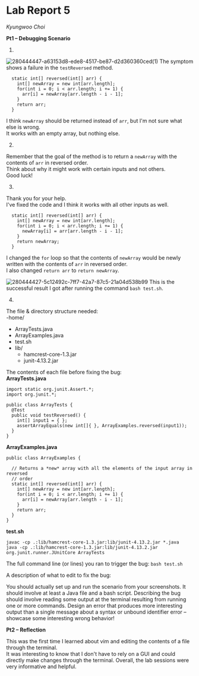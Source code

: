 # Lab Report 5  
*Kyungwoo Choi* 
  
**Pt1 – Debugging Scenario**  
1. <Original Post>  
![280444447-a63153d8-ede8-4517-be87-d2d360360ced(1)](https://github.com/kyc013/cse15l-lab-reports/assets/147003854/318c4456-40c0-4613-9e7e-306ca8eae2bd)
The symptom shows a failure in the `testReversed` method.
```
  static int[] reversed(int[] arr) {  
    int[] newArray = new int[arr.length];  
    for(int i = 0; i < arr.length; i += 1) {  
      arr[i] = newArray[arr.length - i - 1];  
    }  
    return arr;  
  }
```
I think `newArray` should be returned instead of `arr`, but I'm not sure what else is wrong.  
It works with an empty array, but nothing else.  
  
2. <TA Response>  
Remember that the goal of the method is to return a `newArray` with the contents of `arr` in reversed order.  
Think about why it might work with certain inputs and not others.  
Good luck!  

3. <Student Response>  
Thank you for your help.  
I've fixed the code and I think it works with all other inputs as well.  
```
  static int[] reversed(int[] arr) {  
    int[] newArray = new int[arr.length];  
    for(int i = 0; i < arr.length; i += 1) {  
      newArray[i] = arr[arr.length - i - 1];  
    }  
    return newArray;  
  }
```  
I changed the `for` loop so that the contents of `newArray` would be newly written with the contents of `arr` in reversed order.  
I also changed `return arr` to `return newArray`.  
  
![280444427-5c12492c-7ff7-42a7-87c5-21a04d538b99](https://github.com/kyc013/cse15l-lab-reports/assets/147003854/f6ef9d7a-998e-4ccc-a96b-04cf087667ec)
This is the successful result I got after running the command `bash test.sh`.  
  
4. <Overview>  
The file & directory structure needed:  
-home/  
  - ArrayTests.java
  - ArrayExamples.java
  - test.sh
  - lib/
    - hamcrest-core-1.3.jar
    - junit-4.13.2.jar  
  
The contents of each file before fixing the bug:  
**ArrayTests.java**  
```
import static org.junit.Assert.*;
import org.junit.*;

public class ArrayTests {
  @Test
  public void testReversed() {
    int[] input1 = { };
    assertArrayEquals(new int[]{ }, ArrayExamples.reversed(input1));
  }
}
```  
**ArrayExamples.java**
```
public class ArrayExamples {

  // Returns a *new* array with all the elements of the input array in reversed
  // order
  static int[] reversed(int[] arr) {
    int[] newArray = new int[arr.length];
    for(int i = 0; i < arr.length; i += 1) {
      arr[i] = newArray[arr.length - i - 1];
    }
    return arr;
  }
}
```  
**test.sh**
```
javac -cp .:lib/hamcrest-core-1.3.jar:lib/junit-4.13.2.jar *.java
java -cp .:lib/hamcrest-core-1.3.jar:lib/junit-4.13.2.jar org.junit.runner.JUnitCore ArrayTests
```
  
The full command line (or lines) you ran to trigger the bug:
`bash test.sh`  

A description of what to edit to fix the bug:  

You should actually set up and run the scenario from your screenshots. It should involve at least a Java file and a bash script.
Describing the bug should involve reading some output at the terminal resulting from running one or more commands. 
Design an error that produces more interesting output than a single message about a syntax or unbound identifier error – showcase some interesting wrong behavior!

**Pt2 – Reflection**  
  
This was the first time I learned about vim and editing the contents of a file through the terminal.  
It was interesting to know that I don't have to rely on a GUI and could directly make changes through the terminal.
Overall, the lab sessions were very informative and helpful.
